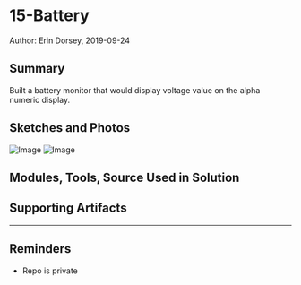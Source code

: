 #  15-Battery

Author: Erin Dorsey, 2019-09-24

## Summary
Built a battery monitor that would display voltage value on the alpha numeric display. 

## Sketches and Photos
![Image](./images/IMG_6368)
![Image](./images/IMG_6369)

## Modules, Tools, Source Used in Solution


## Supporting Artifacts


-----

## Reminders
- Repo is private
